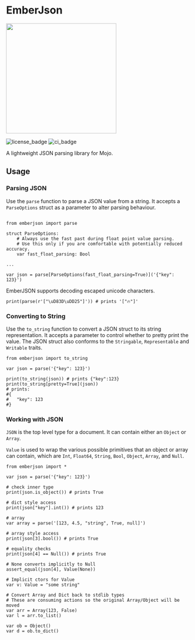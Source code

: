 # EmberJson

<!-- ![emberlogo](./image/ember_logo.jpeg) -->
<image src='./image/ember_logo.jpeg' width='300'/>

![license_badge](https://badgen.net/badge/License/MIT/blue)
![ci_badge](https://github.com/bgreni/EmberJson/actions/workflows/CI.yml/badge.svg)

A lightweight JSON parsing library for Mojo.

## Usage

### Parsing JSON

Use the `parse` function to parse a JSON value from a string. It accepts a
`ParseOptions` struct as a parameter to alter parsing behaviour.

```mojo

from emberjson import parse

struct ParseOptions:
    # Always use the fast past during float point value parsing.
    # Use this only if you are comfortable with potentially reduced accuracy.
    var fast_float_parsing: Bool

...

var json = parse[ParseOptions(fast_float_parsing=True)]('{"key": 123}')
```

EmberJSON supports decoding escaped unicode characters.

```mojo
print(parse(r'["\uD83D\uDD25"]')) # prints '["🔥"]'
```

### Converting to String

Use the `to_string` function to convert a JSON struct to its string representation.
It accepts a parameter to control whether to pretty print the value.
The JSON struct also conforms to the `Stringable`, `Representable` and `Writable`
traits.

```mojo
from emberjson import to_string

var json = parse('{"key": 123}')

print(to_string(json)) # prints {"key":123}
print(to_string[pretty=True](json))
# prints:
#{
#   "key": 123
#}
```

### Working with JSON

`JSON` is the top level type for a document. It can contain either
an `Object` or `Array`.

`Value` is used to wrap the various possible primitives that an object or
array can contain, which are `Int`, `Float64`, `String`, `Bool`, `Object`,
`Array`, and `Null`.

```mojo
from emberjson import *

var json = parse('{"key": 123}')

# check inner type
print(json.is_object()) # prints True

# dict style access
print(json["key"].int()) # prints 123

# array
var array = parse('[123, 4.5, "string", True, null]')

# array style access
print(json[3].bool()) # prints True

# equality checks
print(json[4] == Null()) # prints True

# None converts implicitly to Null
assert_equal(json[4], Value(None))

# Implicit ctors for Value
var v: Value = "some string"

# Convert Array and Dict back to stdlib types
# These are consuming actions so the original Array/Object will be moved
var arr = Array(123, False)
var l = arr.to_list()

var ob = Object()
var d = ob.to_dict()
```
